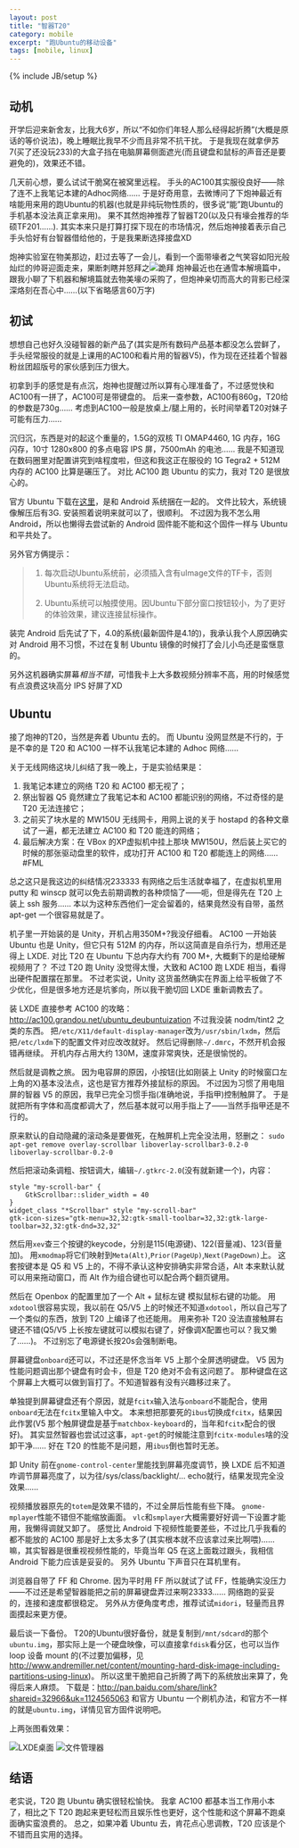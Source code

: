 ```yaml
---
layout: post
title: "智器T20"
category: mobile
excerpt: "跑Ubuntu的移动设备"
tags: [mobile, linux]
---
```

{% include JB/setup %}


## 动机

开学后迎来新舍友，比我大6岁，所以“不如你们年轻人那么经得起折腾”(大概是原话的等价说法)，晚上睡眠比我早不少而且非常不抗干扰。
于是我现在就拿伊苏7(买了还没玩233)的大盒子挡在电脑屏幕侧面遮光(而且键盘和鼠标的声音还是要避免的)，效果还不错。

几天前心想，要么试试干脆窝在被窝里远程。
手头的AC100其实服役良好——除了连不上我笔记本建的Adhoc网络……
于是好奇用意，去微博问了下炮神最近有啥能用来用的跑Ubuntu的机器(也就是非纯玩物性质的，很多说“能”跑Ubuntu的手机基本没法真正拿来用)。
果不其然炮神推荐了智器T20(以及只有壕会推荐的华硕TF201……).
其实本来只是打算打探下现在的市场情况，然后炮神接着表示自己手头恰好有台智器借给他的，于是我果断选择接盘XD

炮神实验室在物美那边，赶过去等了一会儿，看到一个面带壕者之气笑容如阳光般灿烂的帅哥迎面走来，果断刺瞎并怒拜之![跪拜]({{BASE_PATH}}/images/bq/bai.gif)
炮神最近也在通雪本解境篇中，跟我小聊了下机器和解境篇就去物美壕の采购了，但炮神亲切而高大的背影已经深深烙刻在吾心中……(以下省略感言60万字)

## 初试

想想自己也好久没碰智器的新产品了(其实是所有数码产品基本都没怎么尝鲜了，手头经常服役的就是上课用的AC100和看片用的智器V5)，作为现在还挂着个智器粉丝团超版号的家伙感到压力很大。

初拿到手的感觉是有点沉，炮神也提醒过所以算有心理准备了，不过感觉快和AC100有一拼了，AC100可是带键盘的。
后来一查参数，AC100有860g，T20给的参数是730g……
考虑到AC100一般是放桌上/腿上用的，长时间举着T20对妹子可能有压力……

沉归沉，东西是对的起这个重量的，1.5G的双核 TI OMAP4460, 1G 内存，16G 闪存，10寸 1280x800 的多点电容 IPS 屏，7500mAh 的电池……
我是不知道现在数码圈里对配置讲究到啥程度啦，但这和我这正在服役的 1G Tegra2 + 512M 内存的 AC100 比算是碾压了。
对比 AC100 跑 Ubuntu 的实力，我对 T20 是很放心的。

官方 Ubuntu 下载在[这里](http://www.smartdevices.com.cn/support/download/T20/FirmWare/201206/14-1684.html)，是和 Android 系统捆在一起的。
文件比较大，系统镜像解压后有3G.
安装照着说明来就可以了，很顺利。
不过因为我不怎么用 Android，所以也懒得去尝试新的 Android 固件能不能和这个固件一样与 Ubuntu 和平共处了。

另外官方俩提示：

> 1. 每次启动Ubuntu系统前，必须插入含有uImage文件的TF卡，否则Ubuntu系统将无法启动。
>
> 2. Ubuntu系统可以触摸使用。因Ubuntu下部分窗口按钮较小，为了更好的体验效果，建议连接鼠标操作。

装完 Android 后先试了下，4.0的系统(最新固件是4.1的)，我承认我个人原因确实对 Android 用不习惯，不过在复制 Ubuntu 镜像的时候打了会儿小鸟还是蛮惬意的。

另外这机器确实屏幕*相当不错*，可惜我卡上大多数视频分辨率不高，用的时候感觉有点浪费这块高分 IPS 好屏了XD

## Ubuntu

接了炮神的T20，当然是奔着 Ubuntu 去的。
而 Ubuntu 没网显然是不行的，于是不幸的是 T20 和 AC100 一样不认我笔记本建的 Adhoc 网络……

关于无线网络这块儿纠结了我一晚上，于是实验结果是：

1. 我笔记本建立的网络 T20 和 AC100 都无视了；
2. 祭出智器 Q5 竟然建立了我笔记本和 AC100 都能识别的网络，不过奇怪的是 T20 无法连接它；
3. 之前买了块水星的 MW150U 无线网卡，用网上说的关于 hostapd 的各种文章试了一遍，都无法建立 AC100 和 T20 能连的网络；
4. 最后解决方案：在 VBox 的XP虚拟机中挂上那块 MW150U，然后装上买它的时候的那张驱动盘里的软件，成功打开 AC100 和 T20 都能连上的网络……#FML

总之这只是我这边的纠结情况233333
有网络之后生活就幸福了，在虚拟机里用 putty 和 winscp 就可以免去前期调教的各种烦恼了——呃，但是得先在 T20 上装上 ssh 服务……
本以为这种东西他们一定会留着的，结果竟然没有自带，虽然 apt-get 一个很容易就是了。

机子里一开始装的是 Unity，开机占用350M+?我没仔细看。
AC100 一开始装 Ubuntu 也是 Unity，但它只有 512M 的内存，所以这简直是自杀行为，想用还是得上 LXDE.
对比 T20 在 Ubuntu 下总内存大约有 700 M+, 大概剩下的是给硬解视频用了？
不过 T20 跑 Unity 没觉得太慢，大致和 AC100 跑 LXDE 相当，看得出硬件配置摆在那里。
不过老实说，Unity 这货虽然确实在界面上给平板做了不少优化，但是很多地方还是坑爹向，所以我干脆切回 LXDE 重新调教去了。

装 LXDE 直接参考 AC100 的攻略：<http://ac100.grandou.net/ubuntu_deubuntuization>
不过我没装 nodm/tint2 之类的东西。
把`/etc/X11/default-display-manager`改为`/usr/sbin/lxdm`，然后把`/etc/lxdm`下的配置文件对应改改就好。
然后记得删除`~/.dmrc`，不然开机会报错再继续。
开机内存占用大约 130M，速度非常爽快，还是很愉悦的。

然后就是调教之旅。
因为电容屏的原因，小按钮(比如刚装上 Unity 的时候窗口左上角的X)基本没法点，这也是官方推荐外接鼠标的原因。
不过因为习惯了用电阻屏的智器 V5 的原因，我早已完全习惯手指(准确地说，手指甲)控制触屏了。
于是就把所有字体和高度都调大了，然后基本就可以用手指上了——当然手指甲还是不行的。

原来默认的自动隐藏的滚动条是要做死，在触屏机上完全没法用，怒删之：
`sudo apt-get remove overlay-scrollbar liboverlay-scrollbar3-0.2-0 liboverlay-scrollbar-0.2-0`

然后把滚动条调粗、按钮调大，编辑`~/.gtkrc-2.0`(没有就新建一个)，内容：

    style "my-scroll-bar" {
        GtkScrollbar::slider_width = 40
    }
    widget_class "*Scrollbar" style "my-scroll-bar"
    gtk-icon-sizes="gtk-menu=32,32:gtk-small-toolbar=32,32:gtk-large-toolbar=32,32:gtk-dnd=32,32"

然后用`xev`查三个按键的keycode，分别是115(电源键)、122(音量减)、123(音量加)。
用`xmodmap`将它们映射到`Meta(Alt)`,`Prior(PageUp)`,`Next(PageDown)`上。
这套按键本是 Q5 和 V5 上的，不得不承认这种安排确实非常合适，Alt 本来默认就可以用来拖动窗口，而 Alt 作为组合键也可以配合两个翻页键用。

然后在 Openbox 的配置里加了一个 Alt + 鼠标左键 模拟鼠标右键的功能。
用`xdotool`很容易实现，我以前在 Q5/V5 上的时候还不知道`xdotool`，所以自己写了一个类似的东西，放到 T20 上编译了也还能用。
用来弥补 T20 没法直接触屏右键还不错(Q5/V5 上长按左键就可以模拟右键了，好像调X配置也可以？我又懒了……)。
不过别忘了电源键长按20s会强制断电。

屏幕键盘`onboard`还可以，不过还是怀念当年 V5 上那个全屏透明键盘。
V5 因为性能问题调出那个键盘有时会卡，但是 T20 绝对不会有这问题了。
那种键盘在这个屏幕上大概可以做到盲打了。不知道智器有没有兴趣移过来了。

单独提到屏幕键盘还有个原因，就是`fcitx`输入法与`onboard`不能配合，使用`onboard`无法在`fcitx`里输入中文。
本来想把那要死的`ibus`切换成`fcitx`，结果因此作罢(V5 那个触屏键盘是基于`matchbox-keyboard`的，当年和`fcitx`配合的很好)。
其实显然智器也尝试过这事，`apt-get`的时候能注意到`fcitx-modules`啥的没卸干净……
好在 T20 的性能不是问题，用`ibus`倒也暂时无恙。

卸 Unity 前在`gnome-control-center`里能找到屏幕亮度调节，换 LXDE 后不知道咋调节屏幕亮度了，以为往/sys/class/backlight/... echo就行，结果发现完全没效果……

视频播放器原先的`totem`是效果不错的，不过全屏后性能有些下降。
`gnome-mplayer`性能不错但不能缩放画面。
`vlc`和`smplayer`大概需要好好调一下设置才能用，我懒得调就又卸了。
感觉比 Android 下视频性能要差些，不过比几乎我看的都不能放的 AC100 那是好上太多太多了(其实根本就不应该拿过来比啊喂)……
嘛，其实智器是很重视视频性能的，毕竟当年 Q5 在这上面栽过跟头，我相信 Android 下能力应该是妥妥的。
另外 Ubuntu 下声音只在耳机里有。

浏览器自带了 FF 和 Chrome. 因为平时用 FF 所以就试了试 FF，性能确实没压力——不过还是希望智器能把之前的屏幕键盘弄过来啊23333……
网络跑的妥妥的，连接和速度都很稳定。
另外从方便角度考虑，推荐试试`midori`，轻量而且界面摸起来更方便。

最后谈一下备份。
T20的Ubuntu很好备份，就是复制到`/mnt/sdcard`的那个`ubuntu.img`，那实际上是一个硬盘映像，可以直接拿`fdisk`看分区，也可以当作 loop 设备 mount 的(不过要加偏移，见<http://www.andremiller.net/content/mounting-hard-disk-image-including-partitions-using-linux>)。
所以这里干脆把自己折腾了两下的系统放出来算了，免得后来人麻烦。
下载是：<http://pan.baidu.com/share/link?shareid=32966&uk=1124565063>
和官方 Ubuntu 一个刷机办法，和官方不一样的就是`ubuntu.img`，详情见官方固件说明吧。

上两张图看效果：

![LXDE桌面]({{BASE_PATH}}/images/misc/T20lxde.jpg)
![文件管理器]({{BASE_PATH}}/images/misc/T20lxdefm.jpg)


## 结语

老实说，T20 跑 Ubuntu 确实很轻松愉快。
我拿 AC100 都基本当工作用小本了，相比之下 T20 跑起来更轻松而且娱乐性也更好，这个性能和这个屏幕不跑桌面确实蛮浪费的。
总之，如果冲着 Ubuntu 去，肯花点心思调教，T20 应该是个不错而且实用的选择。

